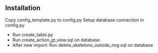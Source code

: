 ## Installation
Copy config_template.py to config.py
Setup database connection in config.py

- Run create_table.py
- Run create_action_gt_view.sql on database
- After new import: Run delete_skeletons_outside_img.sql on database